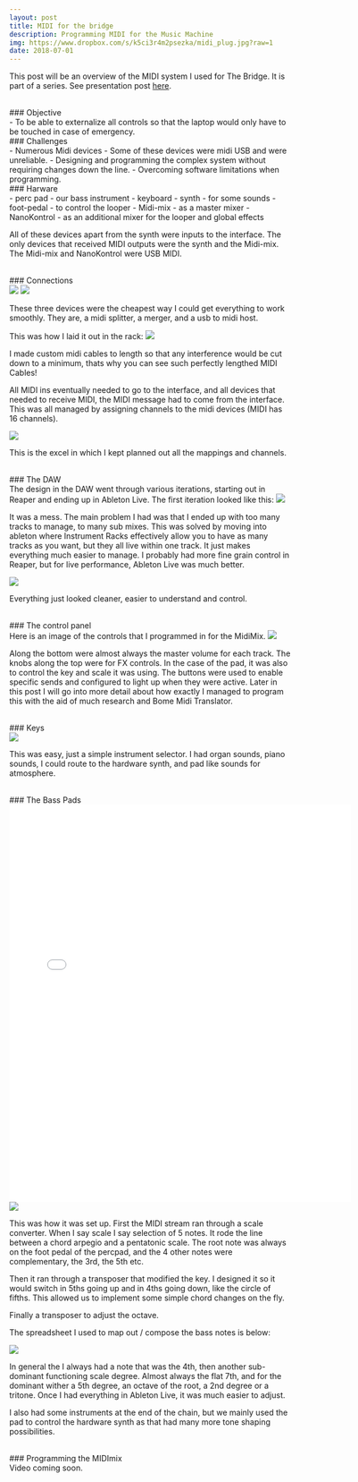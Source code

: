 ```yaml
---
layout: post
title: MIDI for the bridge
description: Programming MIDI for the Music Machine
img: https://www.dropbox.com/s/k5ci3r4m2psezka/midi_plug.jpg?raw=1
date: 2018-07-01
---
```


This post will be an overview of the MIDI system I used for The Bridge. It is part of a series. See presentation post [here](/music/2018-12-15-time_machine/).


<br>
### Objective
<br>
- To be able to externalize all controls so that the laptop would only have to be touched in case of emergency.

<br>
### Challenges
<br>
- Numerous Midi devices
- Some of these devices were midi USB and were unreliable.
- Designing and programming the complex system without requiring changes down the line.
- Overcoming software limitations when programming.

<br>
### Harware
<br>
- perc pad - our bass instrument
- keyboard
- synth - for some sounds
- foot-pedal - to control the looper
- Midi-mix - as a master mixer
- NanoKontrol - as an additional mixer for the looper and global effects

All of these devices apart from the synth were inputs to the interface. The only devices that received MIDI outputs were the synth and the Midi-mix.
The Midi-mix and NanoKontrol were USB MIDI.

<br>
### Connections
<br>

<img src="https://www.dropbox.com/s/h8mm3qtqjm5nga8/midisix4pix.jpg?raw=1" class="post-img">

<img src="https://www.dropbox.com/s/kalq9f9l4cdoon1/uhmr.jpg?raw=1" class="post-img">

These three devices were the cheapest way I could get everything to work smoothly. They are, a midi splitter, a merger, and a usb to midi host. 

This was how I laid it out in the rack:
<img src="https://www.dropbox.com/s/bmhr5ylg66hdg0p/midi_connections_annotated.jpg?raw=1" class="post-img">

I made custom midi cables to length so that any interference would be cut down to a minimum, thats why you can see such perfectly lengthed MIDI Cables!

All MIDI ins eventually needed to go to the interface, and all devices that needed to receive MIDI, the MIDI message had to come from the interface. This was all managed by assigning channels to the midi devices (MIDI has 16 channels).

<img src="https://www.dropbox.com/s/gjaq29zel9an4m5/200522_120128_EXCEL.png?raw=1" class="post-img">

This is the excel in which I kept planned out all the mappings and channels.

<br>
### The DAW
<br>
The design in the DAW went through various iterations, starting out in Reaper and ending up in Ableton Live.
The first iteration looked like this:
<img src="https://www.dropbox.com/s/ndq0o4qdskyuhl6/Annotation%202020-05-22%20101219.jpg?raw=1" class="post-img">

It was a mess. The main problem I had was that I ended up with too many tracks to manage, to many sub mixes. This was solved by moving into ableton where Instrument Racks effectively allow you to have as many tracks as you want, but they all live within one track. It just makes everything much easier to manage. I probably had more fine grain control in Reaper, but for live performance, Ableton Live was much better.

<img src="https://www.dropbox.com/s/s9ssdmitzjrk8n5/Annotation%202020-05-22%20101907.jpg?raw=1" class="post-img">

Everything just looked cleaner, easier to understand and control.

<br>
### The control panel
<br>
Here is an image of the controls that I programmed in for the MidiMix.
<img src="https://www.dropbox.com/s/0uxf26uv7rqhuso/2018-11-19%2019.26.32.jpg?raw=1" class="post-img">

Along the bottom were almost always the master volume for each track. The knobs along the top were for FX controls. In the case of the pad, it was also to control the key and scale it was using. The buttons were used to enable specific sends and configured to light up when they were active. Later in this post I will go into more detail about how exactly I managed to program this with the aid of much research and Bome Midi Translator.

<br>
### Keys
<br>
<img src="https://www.dropbox.com/s/o1owicjxj0r2ipe/Key%20instrument.png?raw=1" class="post-img">

This was easy, just a simple instrument selector. I had organ sounds, piano sounds, I could route to the hardware synth, and pad like sounds for atmosphere.

<br>
### The Bass Pads
<br>
<iframe class='insta-iframe' src="//www.instagram.com/p/BlgGenznyRm/embed/" width="612" height="710" frameborder="0" scrolling="no" allowtransparency="true"></iframe>

<img src="https://www.dropbox.com/s/c9qe4awl7qskf2e/pad%20instrument.png?raw=1" class="post-img">

This was how it was set up. First the MIDI stream ran through a scale converter. When I say scale I say selection of 5 notes. It rode the line between a chord arpegio and a pentatonic scale. The root note was always on the foot pedal of the percpad, and the 4 other notes were complementary, the 3rd, the 5th etc.

Then it ran through a transposer that modified the key. I designed it so it would switch in 5ths going up and in 4ths going down, like the circle of fifths. This allowed us to implement some simple chord changes on the fly.

Finally a transposer to adjust the octave.

The spreadsheet I used to map out / compose the bass notes is below:

<img src="https://www.dropbox.com/s/3jciensp2g5xcb5/200522_120152_EXCEL.png?raw=1" class="post-img">

In general the I always had a note that was the 4th, then another sub-dominant functioning scale degree. Almost always the flat 7th, and for the dominant wither a 5th degree, an octave of the root, a 2nd degree or a tritone. Once I had everything in Ableton Live, it was much easier to adjust.

I also had some instruments at the end of the chain, but we mainly used the pad to control the hardware synth as that had many more tone shaping possibilities.

<br>
### Programming the MIDImix
<br>
Video coming soon.